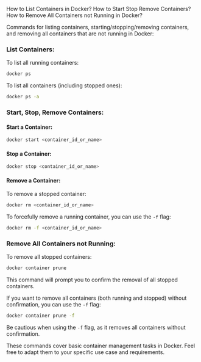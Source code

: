 How to List Containers in Docker? 
How to Start Stop Remove Containers? 
How to Remove All Containers not Running in Docker?

Commands for listing containers, starting/stopping/removing containers, and removing all containers that are not running in Docker:

### List Containers:

To list all running containers:

```bash
docker ps
```

To list all containers (including stopped ones):

```bash
docker ps -a
```

### Start, Stop, Remove Containers:

#### Start a Container:

```bash
docker start <container_id_or_name>
```

#### Stop a Container:

```bash
docker stop <container_id_or_name>
```

#### Remove a Container:

To remove a stopped container:

```bash
docker rm <container_id_or_name>
```

To forcefully remove a running container, you can use the `-f` flag:

```bash
docker rm -f <container_id_or_name>
```

### Remove All Containers not Running:

To remove all stopped containers:

```bash
docker container prune
```

This command will prompt you to confirm the removal of all stopped containers.

If you want to remove all containers (both running and stopped) without confirmation, you can use the `-f` flag:

```bash
docker container prune -f
```

Be cautious when using the `-f` flag, as it removes all containers without confirmation.

These commands cover basic container management tasks in Docker. Feel free to adapt them to your specific use case and requirements.
